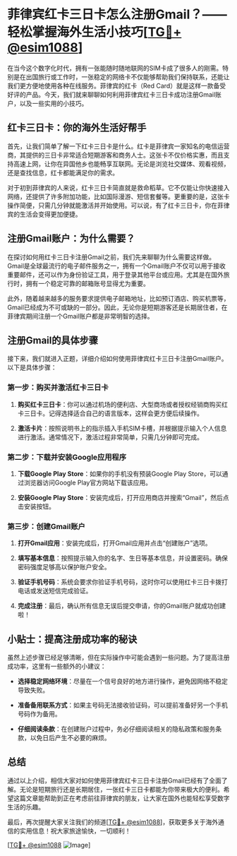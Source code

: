 # 菲律宾红卡三日卡怎么注册Gmail？——轻松掌握海外生活小技巧[[TG💪+ @esim1088](https://t.me/s/esim1088)]

在当今这个数字化时代，拥有一张能随时随地联网的SIM卡成了很多人的刚需。特别是在出国旅行或工作时，一张稳定的网络卡不仅能够帮助我们保持联系，还能让我们更方便地使用各种在线服务。菲律宾的红卡（Red Card）就是这样一款备受好评的产品。今天，我们就来聊聊如何利用菲律宾红卡三日卡成功注册Gmail账户，以及一些实用的小技巧。

## 红卡三日卡：你的海外生活好帮手

首先，让我们简单了解一下红卡三日卡是什么。红卡是菲律宾一家知名的电信运营商，其提供的三日卡非常适合短期游客和商务人士。这张卡不仅价格实惠，而且支持高速上网，让你在异国他乡也能畅享互联网。无论是浏览社交媒体、观看视频，还是查找信息，红卡都能满足你的需求。

对于初到菲律宾的人来说，红卡三日卡简直就是救命稻草。它不仅能让你快速接入网络，还提供了许多附加功能，比如国际漫游、短信套餐等。更重要的是，这张卡操作简便，只需几分钟就能激活并开始使用。可以说，有了红卡三日卡，你在菲律宾的生活会变得更加便捷。

## 注册Gmail账户：为什么需要？

在探讨如何用红卡三日卡注册Gmail之前，我们先来聊聊为什么需要这样做。Gmail是全球最流行的电子邮件服务之一，拥有一个Gmail账户不仅可以用于接收重要邮件，还可以作为身份验证工具，用于登录其他平台或应用。尤其是在国外旅行时，拥有一个稳定可靠的邮箱账号显得尤为重要。

此外，随着越来越多的服务要求提供电子邮箱地址，比如预订酒店、购买机票等，Gmail已经成为不可或缺的一部分。因此，无论你是短期游客还是长期居住者，在菲律宾期间注册一个Gmail账户都是非常明智的选择。

## 注册Gmail的具体步骤

接下来，我们就进入正题，详细介绍如何使用菲律宾红卡三日卡注册Gmail账户。以下是具体步骤：

### 第一步：购买并激活红卡三日卡

1. **购买红卡三日卡**：你可以通过机场的便利店、大型商场或者授权经销商购买红卡三日卡。记得选择适合自己的语言版本，这样会更方便后续操作。
   
2. **激活卡片**：按照说明书上的指示插入手机SIM卡槽，并根据提示输入个人信息进行激活。通常情况下，激活过程非常简单，只需几分钟即可完成。

### 第二步：下载并安装Google应用程序

1. **下载Google Play Store**：如果你的手机没有预装Google Play Store，可以通过浏览器访问Google Play官方网站下载该应用。
   
2. **安装Google Play Store**：安装完成后，打开应用商店并搜索“Gmail”，然后点击安装按钮。

### 第三步：创建Gmail账户

1. **打开Gmail应用**：安装完成后，打开Gmail应用并点击“创建账户”选项。
   
2. **填写基本信息**：按照提示输入你的名字、生日等基本信息，并设置密码。确保密码强度足够高以保护账户安全。

3. **验证手机号码**：系统会要求你验证手机号码，这时你可以使用红卡三日卡拨打电话或发送短信完成验证。

4. **完成注册**：最后，确认所有信息无误后提交申请，你的Gmail账户就成功创建啦！

## 小贴士：提高注册成功率的秘诀

虽然上述步骤已经足够清晰，但在实际操作中可能会遇到一些问题。为了提高注册成功率，这里有一些额外的小建议：

- **选择稳定网络环境**：尽量在一个信号良好的地方进行操作，避免因网络不稳定导致失败。
  
- **准备备用联系方式**：如果主号码无法接收验证码，可以提前准备好另一个手机号码作为备用。

- **仔细阅读条款**：在创建账户过程中，务必仔细阅读相关的隐私政策和服务条款，以免日后产生不必要的麻烦。

## 总结

通过以上介绍，相信大家对如何使用菲律宾红卡三日卡注册Gmail已经有了全面了解。无论是短期旅行还是长期居住，一张红卡三日卡都能为你带来极大的便利。希望这篇文章能帮助到正在考虑前往菲律宾的朋友，让大家在国外也能轻松享受数字生活的乐趣。

最后，再次提醒大家关注我们的频道[[TG💪+ @esim1088](https://t.me/s/esim1088)]，获取更多关于海外通信的实用信息！祝大家旅途愉快，一切顺利！

[[TG💪+ @esim1088](https://t.me/s/esim1088) ![Image](https://i.postimg.cc/4NQfJmqS/Snipaste-2025-05-13-00-14-12.png)]